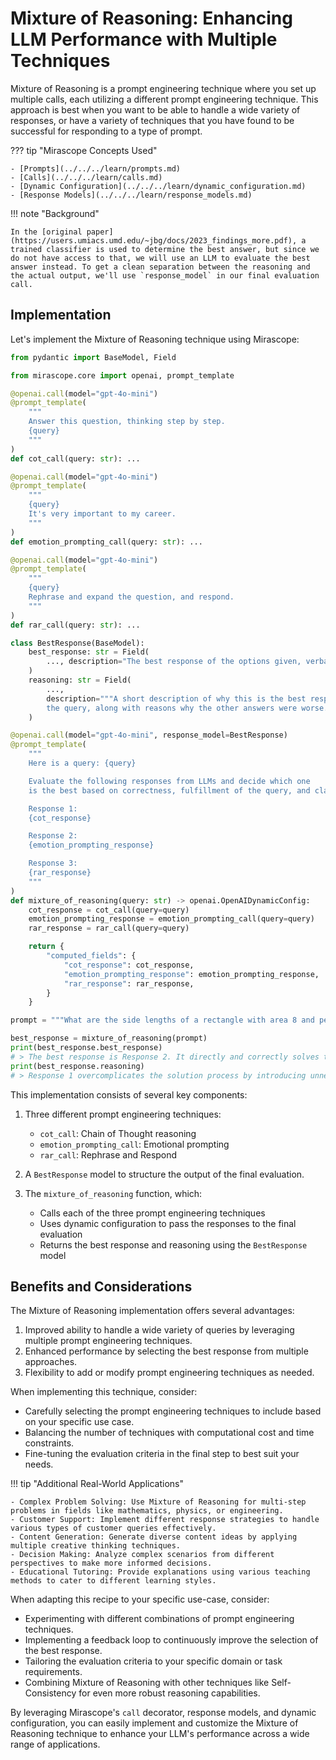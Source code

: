 # Mixture of Reasoning: Enhancing LLM Performance with Multiple Techniques

Mixture of Reasoning is a prompt engineering technique where you set up multiple calls, each utilizing a different prompt engineering technique. This approach is best when you want to be able to handle a wide variety of responses, or have a variety of techniques that you have found to be successful for responding to a type of prompt.

??? tip "Mirascope Concepts Used"

    - [Prompts](../../../learn/prompts.md)
    - [Calls](../../../learn/calls.md)
    - [Dynamic Configuration](../../../learn/dynamic_configuration.md)
    - [Response Models](../../../learn/response_models.md)

!!! note "Background"

    In the [original paper](https://users.umiacs.umd.edu/~jbg/docs/2023_findings_more.pdf), a trained classifier is used to determine the best answer, but since we do not have access to that, we will use an LLM to evaluate the best answer instead. To get a clean separation between the reasoning and the actual output, we'll use `response_model` in our final evaluation call.

## Implementation

Let's implement the Mixture of Reasoning technique using Mirascope:

```python
from pydantic import BaseModel, Field

from mirascope.core import openai, prompt_template

@openai.call(model="gpt-4o-mini")
@prompt_template(
    """
    Answer this question, thinking step by step.
    {query}
    """
)
def cot_call(query: str): ...

@openai.call(model="gpt-4o-mini")
@prompt_template(
    """
    {query}
    It's very important to my career.
    """
)
def emotion_prompting_call(query: str): ...

@openai.call(model="gpt-4o-mini")
@prompt_template(
    """
    {query}
    Rephrase and expand the question, and respond.
    """
)
def rar_call(query: str): ...

class BestResponse(BaseModel):
    best_response: str = Field(
        ..., description="The best response of the options given, verbatim"
    )
    reasoning: str = Field(
        ...,
        description="""A short description of why this is the best response to
        the query, along with reasons why the other answers were worse.""",
    )

@openai.call(model="gpt-4o-mini", response_model=BestResponse)
@prompt_template(
    """
    Here is a query: {query}

    Evaluate the following responses from LLMs and decide which one
    is the best based on correctness, fulfillment of the query, and clarity:

    Response 1:
    {cot_response}

    Response 2:
    {emotion_prompting_response}

    Response 3:
    {rar_response}
    """
)
def mixture_of_reasoning(query: str) -> openai.OpenAIDynamicConfig:
    cot_response = cot_call(query=query)
    emotion_prompting_response = emotion_prompting_call(query=query)
    rar_response = rar_call(query=query)

    return {
        "computed_fields": {
            "cot_response": cot_response,
            "emotion_prompting_response": emotion_prompting_response,
            "rar_response": rar_response,
        }
    }

prompt = """What are the side lengths of a rectangle with area 8 and perimeter 12?"""

best_response = mixture_of_reasoning(prompt)
print(best_response.best_response)
# > The best response is Response 2. It directly and correctly solves the system of equations to find the side lengths of the rectangle with the area 8 and perimeter 12. It provides clear steps and demonstrates the correct approach to the problem, yielding the correct result of 2 units by 4 units.
print(best_response.reasoning)
# > Response 1 overcomplicates the solution process by introducing unnecessary steps and expressions. Response 3 contains an error in the calculation and solution steps, providing incorrect side lengths for the rectangle. Response 2 simplifies the equations and solves for the side lengths accurately and concisely, making it the most effective response.
```

This implementation consists of several key components:

1. Three different prompt engineering techniques:
   - `cot_call`: Chain of Thought reasoning
   - `emotion_prompting_call`: Emotional prompting
   - `rar_call`: Rephrase and Respond

2. A `BestResponse` model to structure the output of the final evaluation.

3. The `mixture_of_reasoning` function, which:
   - Calls each of the three prompt engineering techniques
   - Uses dynamic configuration to pass the responses to the final evaluation
   - Returns the best response and reasoning using the `BestResponse` model

## Benefits and Considerations

The Mixture of Reasoning implementation offers several advantages:

1. Improved ability to handle a wide variety of queries by leveraging multiple prompt engineering techniques.
2. Enhanced performance by selecting the best response from multiple approaches.
3. Flexibility to add or modify prompt engineering techniques as needed.

When implementing this technique, consider:

- Carefully selecting the prompt engineering techniques to include based on your specific use case.
- Balancing the number of techniques with computational cost and time constraints.
- Fine-tuning the evaluation criteria in the final step to best suit your needs.

!!! tip "Additional Real-World Applications"

    - Complex Problem Solving: Use Mixture of Reasoning for multi-step problems in fields like mathematics, physics, or engineering.
    - Customer Support: Implement different response strategies to handle various types of customer queries effectively.
    - Content Generation: Generate diverse content ideas by applying multiple creative thinking techniques.
    - Decision Making: Analyze complex scenarios from different perspectives to make more informed decisions.
    - Educational Tutoring: Provide explanations using various teaching methods to cater to different learning styles.

When adapting this recipe to your specific use-case, consider:

- Experimenting with different combinations of prompt engineering techniques.
- Implementing a feedback loop to continuously improve the selection of the best response.
- Tailoring the evaluation criteria to your specific domain or task requirements.
- Combining Mixture of Reasoning with other techniques like Self-Consistency for even more robust reasoning capabilities.

By leveraging Mirascope's `call` decorator, response models, and dynamic configuration, you can easily implement and customize the Mixture of Reasoning technique to enhance your LLM's performance across a wide range of applications.
